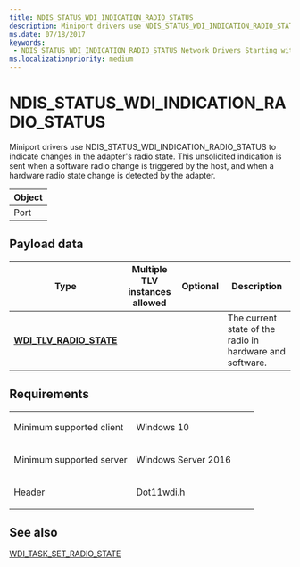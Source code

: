 ```yaml
---
title: NDIS_STATUS_WDI_INDICATION_RADIO_STATUS
description: Miniport drivers use NDIS_STATUS_WDI_INDICATION_RADIO_STATUS to indicate changes in the adapter's radio state.
ms.date: 07/18/2017
keywords:
 - NDIS_STATUS_WDI_INDICATION_RADIO_STATUS Network Drivers Starting with Windows Vista
ms.localizationpriority: medium
---
```


# NDIS\_STATUS\_WDI\_INDICATION\_RADIO\_STATUS


Miniport drivers use NDIS\_STATUS\_WDI\_INDICATION\_RADIO\_STATUS to indicate changes in the adapter's radio state. This unsolicited indication is sent when a software radio change is triggered by the host, and when a hardware radio state change is detected by the adapter.

| Object |
|--------|
| Port   |

 

## Payload data


| Type                                                                  | Multiple TLV instances allowed | Optional | Description                                              |
|-----------------------------------------------------------------------|--------------------------------|----------|----------------------------------------------------------|
| [**WDI\_TLV\_RADIO\_STATE**](./wdi-tlv-radio-state-parameters.md) |                                |          | The current state of the radio in hardware and software. |

 

Requirements
------------

<table>
<colgroup>
<col width="50%" />
<col width="50%" />
</colgroup>
<tbody>
<tr class="odd">
<td><p>Minimum supported client</p></td>
<td><p>Windows 10</p></td>
</tr>
<tr class="even">
<td><p>Minimum supported server</p></td>
<td><p>Windows Server 2016</p></td>
</tr>
<tr class="odd">
<td><p>Header</p></td>
<td>Dot11wdi.h</td>
</tr>
</tbody>
</table>

## See also


[WDI\_TASK\_SET\_RADIO\_STATE](oid-wdi-task-set-radio-state.md)

 

